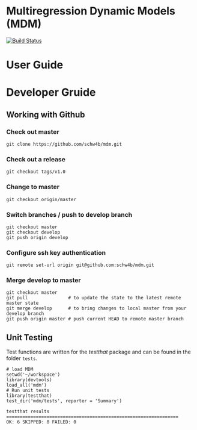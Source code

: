 # Multiregression Dynamic Models (MDM)
[![Build Status](https://travis-ci.org/schw4b/mdm.png?branch=master)](https://travis-ci.org/schw4b/mdm)

# User Guide

# Developer Gruide

## Working with Github

### Check out master
    git clone https://github.com/schw4b/mdm.git
  
### Check out a release
    git checkout tags/v1.0
  
### Change to master
    git checkout origin/master
    
### Switch branches / push to develop branch
    git checkout master
    git checkout develop
    git push origin develop

### Configure ssh key authentication
    git remote set-url origin git@github.com:schw4b/mdm.git
    
### Merge develop to master
    git checkout master
    git pull               # to update the state to the latest remote master state
    git merge develop      # to bring changes to local master from your develop branch
    git push origin master # push current HEAD to remote master branch

## Unit Testing
Test functions are written for the *testthat* package and can be found in the folder `tests`.
    
    # load MDM
    setwd('~/workspace')
    library(devtools)
    load_all('mdm')
    # Run unit tests
    library(testthat)
    test_dir('mdm/tests', reporter = 'Summary')
    
    testthat results ================================================================
    OK: 6 SKIPPED: 0 FAILED: 0
    
    
